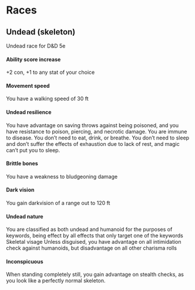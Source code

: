 # Races

## Undead (skeleton)

Undead race for D&D 5e
#### Ability score increase
+2 con,
+1 to any stat of your choice
#### Movement speed
You have a walking speed of 30 ft
#### Undead resilience
You have advantage on saving throws against being poisoned, and you have resistance to poison, piercing, and necrotic damage.
You are immune to disease.
You don’t need to eat, drink, or breathe.
You don’t need to sleep and don’t suffer the effects of exhaustion due to lack of rest, and magic can’t put you to sleep.
#### Brittle bones
You have a weakness to bludgeoning damage
#### Dark vision
You gain darkvision of a range out to 120 ft
#### Undead nature
You are classified as both undead and humanoid for the purposes of keywords, being effect by all effects that only target one of the keywords
Skeletal visage
Unless disguised, you have advantage on all intimidation check against humanoids, but disadvantage on all other charisma rolls
#### Inconspicuous
When standing completely still, you gain advantage on stealth checks, as you look like a perfectly normal skeleton.
